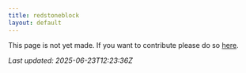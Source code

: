 ```yaml
---
title: redstoneblock
layout: default
---
```


This page is not yet made. If you want to contribute please do so [here](https://github.com/CrazyH2/Bigstone/blob/wiki/components/redstoneblock.md).

_Last updated: 2025-06-23T12:23:36Z_
